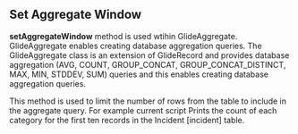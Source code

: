 ## Set Aggregate Window

**setAggregateWindow** method is used wtihin GlideAggregate. GlideAggregate enables creating database aggregation queries.
The GlideAggregate class is an extension of GlideRecord and provides database aggregation (AVG, COUNT, GROUP_CONCAT, GROUP_CONCAT_DISTINCT, MAX, MIN, STDDEV, SUM) queries and this enables creating database aggregation queries.

This method is used to limit the number of rows from the table to include in the aggregate query. For example current script Prints the count of each category for the first ten records in the Incident [incident] table.
